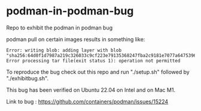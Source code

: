 # podman-in-podman-bug
Repo to exhibit the podman in podman bug

podman pull on certain images results in something like:

```
Error: writing blob: adding layer with blob "sha256:64d0f1d7987a219c326033c9cf223e79135368247fba2c9181e7077a64753961": Error processing tar file(exit status 1): operation not permitted
```

To reproduce the bug check out this repo and run "./setup.sh" followed by "./exhibitbug.sh".

This bug has been verified on Ubuntu 22.04 on Intel and on Mac M1.

Link to bug : https://github.com/containers/podman/issues/15224
